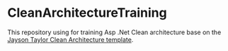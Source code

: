 # CleanArchitectureTraining
This repository using for training Asp .Net Clean architecture base on the [Jayson Taylor Clean Architecture template](https://github.com/jasontaylordev/CleanArchitecture).

